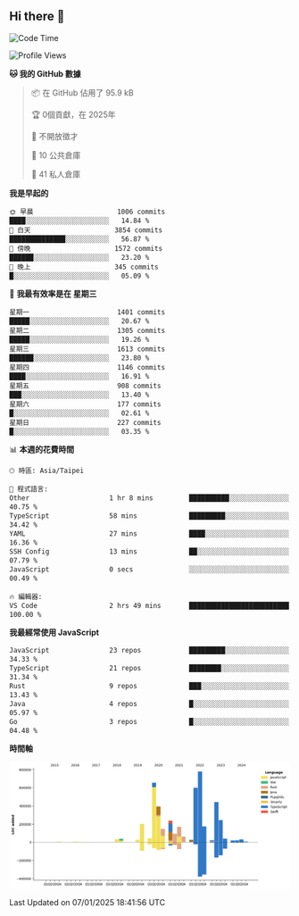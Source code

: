 ## Hi there 👋

<!--START_SECTION:waka-->
![Code Time](http://img.shields.io/badge/Code%20Time-92%20hrs%2016%20mins-blue)

![Profile Views](http://img.shields.io/badge/%E5%80%8B%E4%BA%BA%E9%A0%81%E9%9D%A2%E7%80%8F%E8%A6%BD%E6%AC%A1%E6%95%B8-2-blue)

**🐱 我的 GitHub 數據** 

> 📦 在 GitHub 佔用了 95.9 kB 
 > 
> 🏆  0個貢獻，在 2025年
 > 
> 🚫 不開放徵才
 > 
> 📜 10 公共倉庫 
 > 
> 🔑 41 私人倉庫 
 > 
**我是早起的** 

```text
🌞 早晨                     1006 commits        ████░░░░░░░░░░░░░░░░░░░░░   14.84 % 
🌆 白天                     3854 commits        ██████████████░░░░░░░░░░░   56.87 % 
🌃 傍晚                     1572 commits        ██████░░░░░░░░░░░░░░░░░░░   23.20 % 
🌙 晚上                     345 commits         █░░░░░░░░░░░░░░░░░░░░░░░░   05.09 % 
```
📅 **我最有效率是在 星期三** 

```text
星期一                      1401 commits        █████░░░░░░░░░░░░░░░░░░░░   20.67 % 
星期二                      1305 commits        █████░░░░░░░░░░░░░░░░░░░░   19.26 % 
星期三                      1613 commits        ██████░░░░░░░░░░░░░░░░░░░   23.80 % 
星期四                      1146 commits        ████░░░░░░░░░░░░░░░░░░░░░   16.91 % 
星期五                      908 commits         ███░░░░░░░░░░░░░░░░░░░░░░   13.40 % 
星期六                      177 commits         █░░░░░░░░░░░░░░░░░░░░░░░░   02.61 % 
星期日                      227 commits         █░░░░░░░░░░░░░░░░░░░░░░░░   03.35 % 
```


📊 **本週的花費時間** 

```text
🕑︎ 時區: Asia/Taipei

💬 程式語言: 
Other                    1 hr 8 mins         ██████████░░░░░░░░░░░░░░░   40.75 % 
TypeScript               58 mins             █████████░░░░░░░░░░░░░░░░   34.42 % 
YAML                     27 mins             ████░░░░░░░░░░░░░░░░░░░░░   16.36 % 
SSH Config               13 mins             ██░░░░░░░░░░░░░░░░░░░░░░░   07.79 % 
JavaScript               0 secs              ░░░░░░░░░░░░░░░░░░░░░░░░░   00.49 % 

🔥 編輯器: 
VS Code                  2 hrs 49 mins       █████████████████████████   100.00 % 
```

**我最經常使用 JavaScript** 

```text
JavaScript               23 repos            █████████░░░░░░░░░░░░░░░░   34.33 % 
TypeScript               21 repos            ████████░░░░░░░░░░░░░░░░░   31.34 % 
Rust                     9 repos             ███░░░░░░░░░░░░░░░░░░░░░░   13.43 % 
Java                     4 repos             █░░░░░░░░░░░░░░░░░░░░░░░░   05.97 % 
Go                       3 repos             █░░░░░░░░░░░░░░░░░░░░░░░░   04.48 % 
```



**時間軸**

![Lines of Code chart](https://raw.githubusercontent.com/jos61404/jos61404/main/assets/bar_graph.png)


 Last Updated on 07/01/2025 18:41:56 UTC
<!--END_SECTION:waka-->



<!--
**jos61404/jos61404** is a ✨ _special_ ✨ repository because its `README.md` (this file) appears on your GitHub profile.

Here are some ideas to get you started:

- 🔭 I’m currently working on ...
- 🌱 I’m currently learning ...
- 👯 I’m looking to collaborate on ...
- 🤔 I’m looking for help with ...
- 💬 Ask me about ...
- 📫 How to reach me: ...
- 😄 Pronouns: ...
- ⚡ Fun fact: ...
-->
